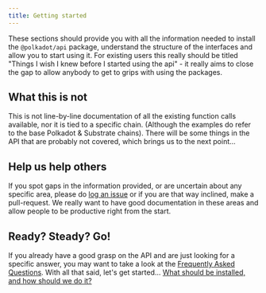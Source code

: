 ```yaml
---
title: Getting started
---
```


These sections should provide you with all the information needed to install the `@polkadot/api` package, understand the structure of the interfaces and allow you to start using it. For existing users this really should be titled "Things I wish I knew before I started using the api" - it really aims to close the gap to allow anybody to get to grips with using the packages.

## What this is not

This is not line-by-line documentation of all the existing function calls available, nor it is tied to a specific chain. (Although the examples do refer to the base Polkadot & Substrate chains). There will be some things in the API that are probably not covered, which brings us to the next point...

## Help us help others

If you spot gaps in the information provided, or are uncertain about any specific area, please do [log an issue](https://github.com/polkadot-js/api/issues) or if you are that way inclined, make a pull-request. We really want to have good documentation in these areas and allow people to be productive right from the start.

## Ready? Steady? Go!

If you already have a good grasp on the API and are just looking for a specific answer, you may want to take a look at the [Frequently Asked Questions](../FAQ.md). With all that said, let's get started... [What should be installed, and how should we do it?](install.md)
